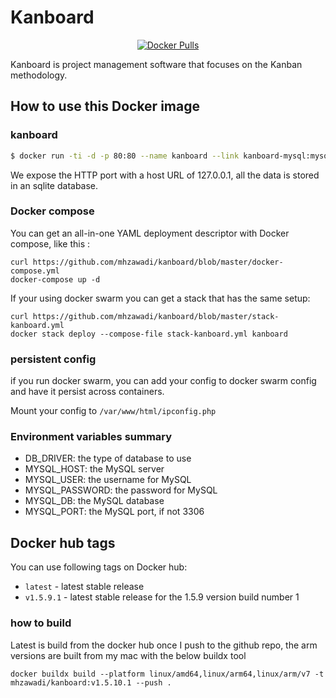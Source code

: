 # Kanboard
<p align="center"><a href="https://hub.docker.com/r/mhzawadi/kanboard"><img alt="Docker Pulls" src="https://img.shields.io/docker/pulls/mhzawadi/kanboard.svg"></a></p>

Kanboard is project management software that focuses on the Kanban methodology.

## How to use this Docker image

### kanboard

```bash
$ docker run -ti -d -p 80:80 --name kanboard --link kanboard-mysql:mysql mhzawadi/kanboard
```

We expose the HTTP port with a host URL of 127.0.0.1, all the data is stored in an sqlite database.

### Docker compose

You can get an all-in-one YAML deployment descriptor with Docker compose, like this :

```
curl https://github.com/mhzawadi/kanboard/blob/master/docker-compose.yml
docker-compose up -d
```

If your using docker swarm you can get a stack that has the same setup:

```
curl https://github.com/mhzawadi/kanboard/blob/master/stack-kanboard.yml
docker stack deploy --compose-file stack-kanboard.yml kanboard
```

### persistent config

if you run docker swarm, you can add your config to docker swarm config and have it persist across containers.

Mount your config to `/var/www/html/ipconfig.php`

### Environment variables summary

- DB_DRIVER: the type of database to use
- MYSQL_HOST: the MySQL server
- MYSQL_USER: the username for MySQL
- MYSQL_PASSWORD: the password for MySQL
- MYSQL_DB: the MySQL database
- MYSQL_PORT: the MySQL port, if not 3306

## Docker hub tags

You can use following tags on Docker hub:

* `latest` - latest stable release
* `v1.5.9.1` - latest stable release for the 1.5.9 version build number 1

### how to build

Latest is build from the docker hub once I push to the github repo, the arm versions are built from my mac with the below buildx tool

`docker buildx build --platform linux/amd64,linux/arm64,linux/arm/v7 -t mhzawadi/kanboard:v1.5.10.1 --push .`
